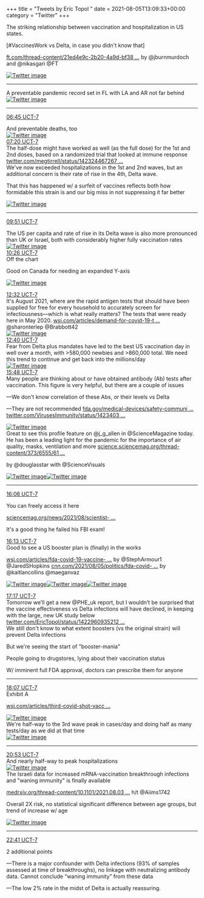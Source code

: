 +++
title = "Tweets by Eric Topol " 
date = 2021-08-05T13:09:33+00:00
category = "Twitter"
+++
<div class="thread"> 
<div class="thread-content"> 
The striking relationship between vaccination and hospitalization in US states. 

[#VaccinesWork vs Delta, in case you didn't know that]

<a href="https://www.ft.com/thread-content/21ed4e9c-2b20-4a9d-bf38-6b76212beef8" target="_blank" rel="noreferer">ft.com/thread-content/21ed4e9c-2b20-4a9d-bf38 ...</a> 
 by @jburnmurdoch and @nikasgari @FT </div> 
<a href="/twitter/erictopol/images/E8B4AxMVUAANn8_.jpg"  ><img src="/twitter/erictopol/images/E8B4AxMVUAANn8_.jpg" alt="Twitter image" ></img></a><hr><div class="thread-content"> 
A preventable pandemic record set in FL with LA and AR not far behind </div> 
<a href="/twitter/erictopol/images/E8B7XeHUUBQSyix.jpg"  ><img src="/twitter/erictopol/images/E8B7XeHUUBQSyix.jpg" alt="Twitter image" ></img></a><hr><div class="profile"> 
<a href="https://twitter.com/erictopol/status/1423278952160788491" target="_blank" rel="noreferer">06:45 UCT-7</a> 
</div> 
<div class="content"> 
And preventable deaths, too </div> 
<a href="/twitter/erictopol/images/E8CAoceUcAMLnHA.jpg"  ><img src="/twitter/erictopol/images/E8CAoceUcAMLnHA.jpg" alt="Twitter image" ></img></a></div> 
<div class="tweet"> 
<div class="profile"> 
<a href="https://twitter.com/erictopol/status/1423287725604544519" target="_blank" rel="noreferer">07:20 UCT-7</a> 
</div> 
<div class="content"> 
The half-dose might have worked as well (as the full dose) for the 1st and 2nd doses, based on a randomized trial that looked at immune response <a href="https://twitter.com/megtirrell/status/1423244672676343812" target="_blank" rel="noreferer">twitter.com/megtirrell/status/142324467267 ...</a> 
</div> 
</div> 
<div class="thread"> 
<div class="thread-content"> 
We've now exceeded hospitalizations in the 1st and 2nd waves, but an additional concern is their rate of rise in the 4th, Delta wave. 

That this has happened w/ a surfeit of vaccines reflects both how formidable this strain is and our big miss in not suppressing it far better </div> 
<a href="/twitter/erictopol/images/E8CZwMAVEAs0YZH.jpg"  ><img src="/twitter/erictopol/images/E8CZwMAVEAs0YZH.jpg" alt="Twitter image" ></img></a><hr><div class="profile"> 
<a href="https://twitter.com/erictopol/status/1423325690343038978" target="_blank" rel="noreferer">09:51 UCT-7</a> 
</div> 
<div class="content"> 
The US per capita and rate of rise in its Delta wave is also more pronounced than UK or Israel, both with considerably higher fully vaccination rates </div> 
<a href="/twitter/erictopol/images/E8CrJ-CUYAMqSUE.jpg"  ><img src="/twitter/erictopol/images/E8CrJ-CUYAMqSUE.jpg" alt="Twitter image" ></img></a></div> 
<div class="tweet"> 
<div class="profile"> 
<a href="https://twitter.com/erictopol/status/1423334547962294273" target="_blank" rel="noreferer">10:26 UCT-7</a> 
</div> 
<div class="content"> 
Off the chart

Good on Canada for needing an expanded Y-axis </div> 
<a href="/twitter/erictopol/images/E8CzC5GVkAIP3X0.jpg"  ><img src="/twitter/erictopol/images/E8CzC5GVkAIP3X0.jpg" alt="Twitter image" ></img></a></div> 
<div class="tweet"> 
<div class="profile"> 
<a href="https://twitter.com/erictopol/status/1423366385871200258" target="_blank" rel="noreferer">12:32 UCT-7</a> 
</div> 
<div class="content"> 
It's August 2021, where are the rapid antigen tests that should have been supplied for free for every household to accurately screen for infectiousness—which is what really matters? The tests that were ready here in May 2020. <a href="https://www.wsj.com/articles/demand-for-covid-19-tests-and-wait-times-rebound-as-delta-variant-spreads-11628162222" target="_blank" rel="noreferer">wsj.com/articles/demand-for-covid-19-t ...</a> 
 @sharonterlep @Brabbott42 </div> 
<a href="/twitter/erictopol/images/E8DPRHMVoAI23Nu.jpg"  ><img src="/twitter/erictopol/images/E8DPRHMVoAI23Nu.jpg" alt="Twitter image" ></img></a></div> 
<div class="tweet"> 
<div class="profile"> 
<a href="https://twitter.com/erictopol/status/1423368244803506179" target="_blank" rel="noreferer">12:40 UCT-7</a> 
</div> 
<div class="content"> 
Fear from Delta plus mandates have led to the best US vaccination day in well over a month, with &gt;580,000 newbies and &gt;860,000 total. We need this trend to continue and get back into the millions/day </div> 
<a href="/twitter/erictopol/images/E8DRRHcVoAAesOl.jpg"  ><img src="/twitter/erictopol/images/E8DRRHcVoAAesOl.jpg" alt="Twitter image" ></img></a></div> 
<div class="tweet"> 
<div class="profile"> 
<a href="https://twitter.com/erictopol/status/1423415602744492037" target="_blank" rel="noreferer">15:48 UCT-7</a> 
</div> 
<div class="content"> 
Many people are thinking about or have obtained antibody (Ab) tests after vaccination. This figure is very helpful, but there are a couple of issues

—We don't know correlation of these Abs, or their levels vs Delta

—They are not recommended <a href="https://www.fda.gov/medical-devices/safety-communications/antibody-testing-not-currently-recommended-assess-immunity-after-covid-19-vaccination-fda-safety" target="_blank" rel="noreferer">fda.gov/medical-devices/safety-communi ...</a> 
  <a href="https://twitter.com/VirusesImmunity/status/1423403916058845184" target="_blank" rel="noreferer">twitter.com/VirusesImmunity/status/1423403 ...</a> 
</div> 
<a href="/twitter/erictopol/images/E8D8tzrUYAELDO5.jpg"  ><img src="/twitter/erictopol/images/E8D8tzrUYAELDO5.jpg" alt="Twitter image" ></img></a></div> 
<div class="thread"> 
<div class="thread-content"> 
Great to see this profile feature on @j_g_allen in @ScienceMagazine today. He has been a leading light for the pandemic for the importance of air quality, masks, ventilation and more <a href="https://science.sciencemag.org/thread-content/373/6555/612" target="_blank" rel="noreferer">science.sciencemag.org/thread-content/373/6555/61 ...</a> 


by @douglasstar with @ScienceVisuals </div> 
<a href="/twitter/erictopol/images/E8C_3MmUcAAoVrR.jpg"  ><img src="/twitter/erictopol/images/E8C_3MmUcAAoVrR.jpg" alt="Twitter image" ></img></a><a href="/twitter/erictopol/images/E8C_4k3VEAU9CHy.jpg"  ><img src="/twitter/erictopol/images/E8C_4k3VEAU9CHy.jpg" alt="Twitter image" ></img></a><hr><div class="profile"> 
<a href="https://twitter.com/erictopol/status/1423420208618762243" target="_blank" rel="noreferer">16:06 UCT-7</a> 
</div> 
<div class="content"> 
You can freely access it here

<a href="https://www.sciencemag.org/news/2021/08/scientist-says-cleaning-indoor-air-could-make-us-healthier-and-smarter" target="_blank" rel="noreferer">sciencemag.org/news/2021/08/scientist- ...</a> 


It's a good thing he failed his FBI exam!</div> 
</div> 
<div class="tweet"> 
<div class="profile"> 
<a href="https://twitter.com/erictopol/status/1423422014690189313" target="_blank" rel="noreferer">16:13 UCT-7</a> 
</div> 
<div class="content"> 
Good to see a US booster plan is (finally) in the works

<a href="https://www.wsj.com/articles/fda-covid-19-vaccine-booster-plan-could-be-ready-within-weeks-11628194767?mod=latest_headlines" target="_blank" rel="noreferer">wsj.com/articles/fda-covid-19-vaccine- ...</a> 
 by @StephArmour1 @JaredSHopkins   <a href="https://www.cnn.com/2021/08/05/politics/fda-covid-booster-shot/index.html" target="_blank" rel="noreferer">cnn.com/2021/08/05/politics/fda-covid- ...</a> 
 by @kaitlancollins @maeganvaz </div> 
<a href="/twitter/erictopol/images/E8EB4fkUYAMd3Gu.jpg"  ><img src="/twitter/erictopol/images/E8EB4fkUYAMd3Gu.jpg" alt="Twitter image" ></img></a><a href="/twitter/erictopol/images/E8ECPDXVkAMinLN.jpg"  ><img src="/twitter/erictopol/images/E8ECPDXVkAMinLN.jpg" alt="Twitter image" ></img></a><a href="/twitter/erictopol/images/E8ECREpVoAMfRBy.jpg"  ><img src="/twitter/erictopol/images/E8ECREpVoAMfRBy.jpg" alt="Twitter image" ></img></a></div> 
<div class="tweet"> 
<div class="profile"> 
<a href="https://twitter.com/erictopol/status/1423438139721281536" target="_blank" rel="noreferer">17:17 UCT-7</a> 
</div> 
<div class="content"> 
Tomorrow we’ll get a new @PHE_uk report, but I wouldn’t be surprised that the vaccine effectiveness vs Delta infections will have declined, in keeping with the large, new UK study below <a href="https://twitter.com/EricTopol/status/1422960935212179457" target="_blank" rel="noreferer">twitter.com/EricTopol/status/1422960935212 ...</a> 
</div> 
</div> 
<div class="thread"> 
<div class="thread-content"> 
We still don't know to what extent boosters (vs the original strain) will prevent Delta infections

But we're seeing the start of "booster-mania"

People going to drugstores, lying about their vaccination status

W/ imminent full FDA approval, doctors can prescribe them for anyone</div> 
<hr><div class="profile"> 
<a href="https://twitter.com/erictopol/status/1423450691574460417" target="_blank" rel="noreferer">18:07 UCT-7</a> 
</div> 
<div class="content"> 
Exhibit A

<a href="https://www.wsj.com/articles/third-covid-shot-vaccine-immunity-israel-study-11628089557" target="_blank" rel="noreferer">wsj.com/articles/third-covid-shot-vacc ...</a> 
 </div> 
<a href="/twitter/erictopol/images/E8EcbVtVUAUS8cC.png"  ><img src="/twitter/erictopol/images/E8EcbVtVUAUS8cC.png" alt="Twitter image" ></img></a></div> 
<div class="thread"> 
<div class="thread-content"> 
We're half-way to the 3rd wave peak in cases/day and doing half as many tests/day as we did at that time </div> 
<a href="/twitter/erictopol/images/E8E_bDiVIAgqy_6.jpg"  ><img src="/twitter/erictopol/images/E8E_bDiVIAgqy_6.jpg" alt="Twitter image" ></img></a><hr><div class="profile"> 
<a href="https://twitter.com/erictopol/status/1423492365415636992" target="_blank" rel="noreferer">20:53 UCT-7</a> 
</div> 
<div class="content"> 
And nearly half-way to peak hospitalizations </div> 
<a href="/twitter/erictopol/images/E8FCmVzVoAYb8Qq.jpg"  ><img src="/twitter/erictopol/images/E8FCmVzVoAYb8Qq.jpg" alt="Twitter image" ></img></a></div> 
<div class="thread"> 
<div class="thread-content"> 
The Israeli data for increased mRNA-vaccination breakthrough infections and "waning immunity" is finally available 

<a href="https://www.medrxiv.org/thread-content/10.1101/2021.08.03.21261496v1?__cf_chl_jschl_tk__=pmd_e2ea998b4d62d17a2afd596b60deedbd98393a3c-1628225627-0-gqNtZGzNAfijcnBszQfi" target="_blank" rel="noreferer">medrxiv.org/thread-content/10.1101/2021.08.03 ...</a> 
 h/t @Aiims1742 

Overall 2X risk, no statistical significant difference between age groups, but trend of increase w/ age </div> 
<a href="/twitter/erictopol/images/E8FT4xlVkAMuX_W.jpg"  ><img src="/twitter/erictopol/images/E8FT4xlVkAMuX_W.jpg" alt="Twitter image" ></img></a><hr><div class="profile"> 
<a href="https://twitter.com/erictopol/status/1423519591414734849" target="_blank" rel="noreferer">22:41 UCT-7</a> 
</div> 
<div class="content"> 
2 additional points

—There is a major confounder with Delta infections (93% of samples assessed at time of breakthroughs), no linkage with neutralizing antibody data. Cannot conclude “waning immunity” from these data

—The low 2% rate in the midst of Delta is actually reassuring.</div> 
</div> 


